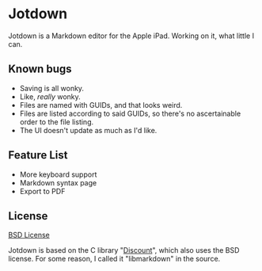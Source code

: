 Jotdown
=======

Jotdown is a Markdown editor for the Apple iPad. Working on it, what little I can.

Known bugs
----------
- Saving is all wonky.
- Like, *really* wonky.
- Files are named with GUIDs, and that looks weird.
- Files are listed according to said GUIDs, so there's no ascertainable order to the file listing.
- The UI doesn't update as much as I'd like.

Feature List
------------
- More keyboard support
- Markdown syntax page
- Export to PDF

License
-------
[BSD License](http://www.opensource.org/licenses/bsd-license.php)

Jotdown is based on the C library "[Discount](http://www.pell.portland.or.us/~orc/Code/discount/)", which also uses the BSD license. For some reason, I called it "libmarkdown" in the source.